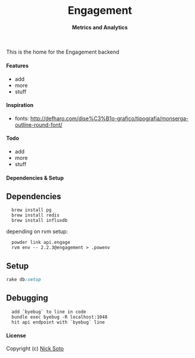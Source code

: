 <h1 align="center"><br>Engagement<br></h1>
<h4 align="center">Metrics and Analytics</h4>

<p align="center">
</p>
<br>

This is the home for the Engagement backend

#### Features

- add
- more
- stuff

#### Inspiration

- fonts: http://defharo.com/dise%C3%B1o-grafico/tipografia/monserga-outline-round-font/

#### Todo

- add
- more
- stuff

#### Dependencies & Setup

## Dependencies

```unix
  brew install pg
  brew install redis
  brew install influxdb
```

depending on rvm setup:

```unix
  powder link api.engage
  rvm env -- 2.2.3@engagement > .powenv
```

## Setup

```ruby
rake db:setup
```

## Debugging

```unix
  add `byebug` to line in code
  bundle exec byebug -R localhost:1048
  hit api endpoint with `byebug` line
```

#### License

Copyright (c) [Nick Soto](http://google.com)
